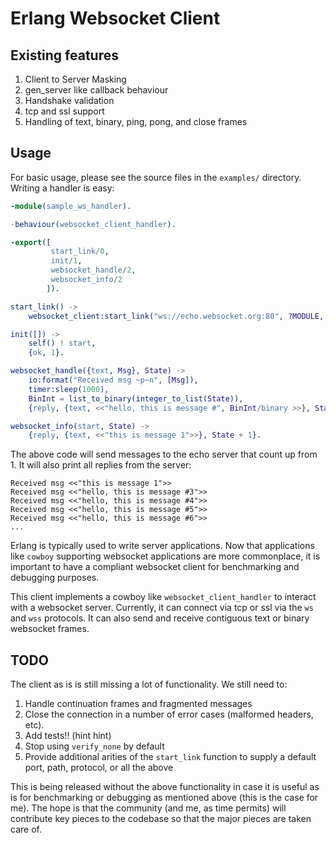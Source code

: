 # Erlang Websocket Client

## Existing features

1. Client to Server Masking
2. gen_server like callback behaviour
3. Handshake validation
4. tcp and ssl support
5. Handling of text, binary, ping, pong, and close frames

## Usage

For basic usage, please see the source files in the `examples/`
directory. Writing a handler is easy:

```erlang
-module(sample_ws_handler).

-behaviour(websocket_client_handler).

-export([
         start_link/0,
         init/1,
         websocket_handle/2,
         websocket_info/2
        ]).

start_link() ->
    websocket_client:start_link("ws://echo.websocket.org:80", ?MODULE, []).

init([]) ->
    self() ! start,
    {ok, 1}.

websocket_handle({text, Msg}, State) ->
    io:format("Received msg ~p~n", [Msg]),
    timer:sleep(1000),
    BinInt = list_to_binary(integer_to_list(State)),
    {reply, {text, <<"hello, this is message #", BinInt/binary >>}, State + 1}.

websocket_info(start, State) ->
    {reply, {text, <<"this is message 1">>}, State + 1}.
```

The above code will send messages to the echo server that count up
from 1. It will also print all replies from the server:

```
Received msg <<"this is message 1">>
Received msg <<"hello, this is message #3">>
Received msg <<"hello, this is message #4">>
Received msg <<"hello, this is message #5">>
Received msg <<"hello, this is message #6">>
...
```

Erlang is typically used to write server applications. Now that
applications like `cowboy` supporting websocket applications are more
commonplace, it is important to have a compliant websocket client for
benchmarking and debugging purposes.

This client implements a cowboy like `websocket_client_handler` to
interact with a websocket server. Currently, it can connect via tcp or
ssl via the `ws` and `wss` protocols. It can also send and receive
contiguous text or binary websocket frames.

## TODO

The client as is is still missing a lot of functionality. We still
need to:

1. Handle continuation frames and fragmented messages
2. Close the connection in a number of error cases (malformed headers,
etc).
3. Add tests!! (hint hint)
4. Stop using `verify_none` by default
5. Provide additional arities of the `start_link` function to supply
a default port, path, protocol, or all the above

This is being released without the above functionality in case it is
useful as is for benchmarking or debugging as mentioned above (this is
the case for me). The hope is that the community (and me, as time
permits) will contribute key pieces to the codebase so that the major
pieces are taken care of.
